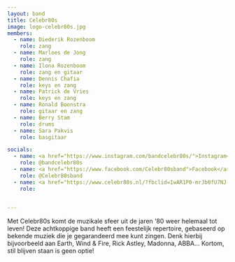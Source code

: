 ```yaml
---
layout: band
title: Celebr80s
image: logo-celebr80s.jpg
members:
  - name: Diederik Rozenboom
    role: zang
  - name: Marloes de Jong
    role: zang
  - name: Ilona Rozenboom
    role: zang en gitaar
  - name: Dennis Chafia
    role: keys en zang
  - name: Patrick de Vries
    role: keys en zang
  - name: Ronald Boonstra
    role: gitaar en zang
  - name: Berry Stam
    role: drums
  - name: Sara Pakvis
    role: basgitaar

socials:
  - name: <a href="https://www.instagram.com/bandcelebr80s/">Instagram</a>
    role: @bandcelebr80s
  - name: <a href="https://www.facebook.com/Celebr80sband">Facebook</a>
    role: @Celebr80sband
  - name: <a href="https://www.celebr80s.nl/?fbclid=IwAR1P0-mrJb0fU7NJ-yErm9K1rHSOdHN5stCjcFOdIXMTOs9Y9EkVsu6HrII">Website</a>
    role: 

    
---
```


Met Celebr80s komt de muzikale sfeer uit de jaren ‘80 weer helemaal tot leven! Deze achtkoppige band heeft een feestelijk repertoire, gebaseerd op bekende muziek die je gegarandeerd mee kunt zingen. Denk hierbij bijvoorbeeld aan Earth, Wind & Fire, Rick Astley, Madonna, ABBA… Kortom, stil blijven staan is geen optie!



